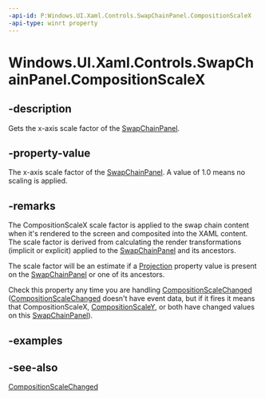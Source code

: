 ```yaml
---
-api-id: P:Windows.UI.Xaml.Controls.SwapChainPanel.CompositionScaleX
-api-type: winrt property
---
```


<!-- Property syntax
public float CompositionScaleX { get; }
-->

# Windows.UI.Xaml.Controls.SwapChainPanel.CompositionScaleX

## -description
Gets the x-axis scale factor of the [SwapChainPanel](swapchainpanel.md).



## -property-value
The x-axis scale factor of the [SwapChainPanel](swapchainpanel.md). A value of 1.0 means no scaling is applied.

## -remarks
The CompositionScaleX scale factor is applied to the swap chain content when it's rendered to the screen and composited into the XAML content. The scale factor is derived from calculating the render transformations (implicit or explicit) applied to the [SwapChainPanel](swapchainpanel.md) and its ancestors.

The scale factor will be an estimate if a [Projection](../windows.ui.xaml/uielement_projection.md) property value is present on the [SwapChainPanel](swapchainpanel.md) or one of its ancestors.

Check this property any time you are handling [CompositionScaleChanged](swapchainpanel_compositionscalechanged.md) ([CompositionScaleChanged](swapchainpanel_compositionscalechanged.md) doesn't have event data, but if it fires it means that CompositionScaleX, [CompositionScaleY](swapchainpanel_compositionscaley.md), or both have changed values on this [SwapChainPanel](swapchainpanel.md)).

## -examples

## -see-also
[CompositionScaleChanged](swapchainpanel_compositionscalechanged.md)
